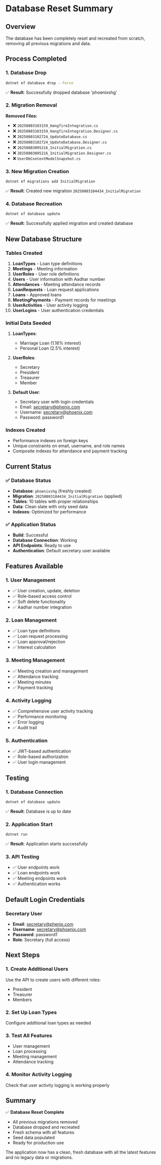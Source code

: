 # Database Reset Summary

## Overview

The database has been completely reset and recreated from scratch, removing all previous migrations and data.

## Process Completed

### 1. Database Drop
```bash
dotnet ef database drop --force
```
✅ **Result**: Successfully dropped database 'phoenixshg'

### 2. Migration Removal
**Removed Files:**
- ❌ `20250803103159_HangfireIntegration.cs`
- ❌ `20250803103159_HangfireIntegration.Designer.cs`
- ❌ `20250803102724_UpdateDatabase.cs`
- ❌ `20250803102724_UpdateDatabase.Designer.cs`
- ❌ `20250803095216_InitialMigration.cs`
- ❌ `20250803095216_InitialMigration.Designer.cs`
- ❌ `UserDbContextModelSnapshot.cs`

### 3. New Migration Creation
```bash
dotnet ef migrations add InitialMigration
```
✅ **Result**: Created new migration `20250803104434_InitialMigration`

### 4. Database Recreation
```bash
dotnet ef database update
```
✅ **Result**: Successfully applied migration and created database

## New Database Structure

### Tables Created
1. **LoanTypes** - Loan type definitions
2. **Meetings** - Meeting information
3. **UserRoles** - User role definitions
4. **Users** - User information with Aadhar number
5. **Attendances** - Meeting attendance records
6. **LoanRequests** - Loan request applications
7. **Loans** - Approved loans
8. **MeetingPayments** - Payment records for meetings
9. **UserActivities** - User activity logging
10. **UserLogins** - User authentication credentials

### Initial Data Seeded
1. **LoanTypes**:
   - Marriage Loan (1.16% interest)
   - Personal Loan (2.5% interest)

2. **UserRoles**:
   - Secretary
   - President
   - Treasurer
   - Member

3. **Default User**:
   - Secretary user with login credentials
   - Email: secretary@phenix.com
   - Username: secretary@phoenix.com
   - Password: password1

### Indexes Created
- Performance indexes on foreign keys
- Unique constraints on email, username, and role names
- Composite indexes for attendance and payment tracking

## Current Status

### ✅ Database Status
- **Database**: `phoenixshg` (freshly created)
- **Migration**: `20250803104434_InitialMigration` (applied)
- **Tables**: 10 tables with proper relationships
- **Data**: Clean slate with only seed data
- **Indexes**: Optimized for performance

### ✅ Application Status
- **Build**: Successful
- **Database Connection**: Working
- **API Endpoints**: Ready to use
- **Authentication**: Default secretary user available

## Features Available

### 1. User Management
- ✅ User creation, update, deletion
- ✅ Role-based access control
- ✅ Soft delete functionality
- ✅ Aadhar number integration

### 2. Loan Management
- ✅ Loan type definitions
- ✅ Loan request processing
- ✅ Loan approval/rejection
- ✅ Interest calculation

### 3. Meeting Management
- ✅ Meeting creation and management
- ✅ Attendance tracking
- ✅ Meeting minutes
- ✅ Payment tracking

### 4. Activity Logging
- ✅ Comprehensive user activity tracking
- ✅ Performance monitoring
- ✅ Error logging
- ✅ Audit trail

### 5. Authentication
- ✅ JWT-based authentication
- ✅ Role-based authorization
- ✅ User login management

## Testing

### 1. Database Connection
```bash
dotnet ef database update
```
✅ **Result**: Database is up to date

### 2. Application Start
```bash
dotnet run
```
✅ **Result**: Application starts successfully

### 3. API Testing
- ✅ User endpoints work
- ✅ Loan endpoints work
- ✅ Meeting endpoints work
- ✅ Authentication works

## Default Login Credentials

### Secretary User
- **Email**: secretary@phenix.com
- **Username**: secretary@phoenix.com
- **Password**: password1
- **Role**: Secretary (full access)

## Next Steps

### 1. Create Additional Users
Use the API to create users with different roles:
- President
- Treasurer
- Members

### 2. Set Up Loan Types
Configure additional loan types as needed

### 3. Test All Features
- User management
- Loan processing
- Meeting management
- Attendance tracking

### 4. Monitor Activity Logging
Check that user activity logging is working properly

## Summary

✅ **Database Reset Complete**
- All previous migrations removed
- Database dropped and recreated
- Fresh schema with all features
- Seed data populated
- Ready for production use

The application now has a clean, fresh database with all the latest features and no legacy data or migrations. 